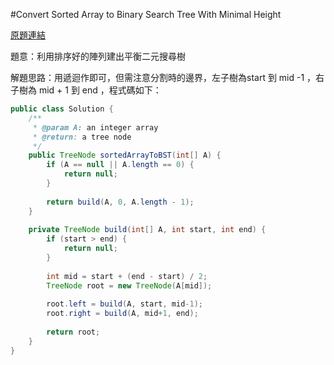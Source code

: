 #Convert Sorted Array to Binary Search Tree With Minimal Height

[原題連結](http://www.lintcode.com/en/problem/convert-sorted-array-to-binary-search-tree-with-minimal-height/#)

題意：利用排序好的陣列建出平衡二元搜尋樹

解題思路：用遞迴作即可，但需注意分割時的邊界，左子樹為start 到 mid -1 ，右子樹為 mid + 1 到 end ，程式碼如下：

```java
public class Solution {
    /**
     * @param A: an integer array
     * @return: a tree node
     */
    public TreeNode sortedArrayToBST(int[] A) {  
        if (A == null || A.length == 0) {
            return null;
        }
        
        return build(A, 0, A.length - 1);
    }  
    
    private TreeNode build(int[] A, int start, int end) {
        if (start > end) {
            return null;
        }
        
        int mid = start + (end - start) / 2;
        TreeNode root = new TreeNode(A[mid]);
        
        root.left = build(A, start, mid-1);
        root.right = build(A, mid+1, end);
        
        return root;
    }
}
```